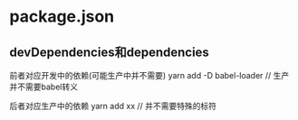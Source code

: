 # package.json

## devDependencies和dependencies

前者对应开发中的依赖(可能生产中并不需要)  yarn add -D babel-loader // 生产并不需要babel转义

后者对应生产中的依赖 yarn add xx // 并不需要特殊的标符